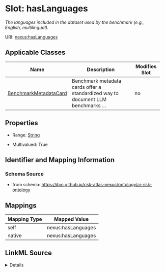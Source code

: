 

# Slot: hasLanguages


_The languages included in the dataset used by the benchmark (e.g., English, multilingual)._





URI: [nexus:hasLanguages](https://ibm.github.io/risk-atlas-nexus/ontology/hasLanguages)



<!-- no inheritance hierarchy -->





## Applicable Classes

| Name | Description | Modifies Slot |
| --- | --- | --- |
| [BenchmarkMetadataCard](BenchmarkMetadataCard.md) | Benchmark metadata cards offer a standardized way to document LLM benchmarks ... |  no  |







## Properties

* Range: [String](String.md)

* Multivalued: True





## Identifier and Mapping Information







### Schema Source


* from schema: https://ibm.github.io/risk-atlas-nexus/ontology/ai-risk-ontology




## Mappings

| Mapping Type | Mapped Value |
| ---  | ---  |
| self | nexus:hasLanguages |
| native | nexus:hasLanguages |




## LinkML Source

<details>
```yaml
name: hasLanguages
description: The languages included in the dataset used by the benchmark (e.g., English,
  multilingual).
from_schema: https://ibm.github.io/risk-atlas-nexus/ontology/ai-risk-ontology
rank: 1000
alias: hasLanguages
domain_of:
- BenchmarkMetadataCard
range: string
multivalued: true

```
</details>